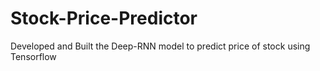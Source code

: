 # Stock-Price-Predictor
Developed and Built the Deep-RNN model to predict price of stock using Tensorflow
